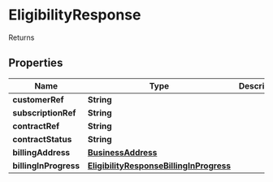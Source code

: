 

# EligibilityResponse

Returns
## Properties

Name | Type | Description | Notes
------------ | ------------- | ------------- | -------------
**customerRef** | **String** |  |  [optional]
**subscriptionRef** | **String** |  |  [optional]
**contractRef** | **String** |  |  [optional]
**contractStatus** | **String** |  |  [optional]
**billingAddress** | [**BusinessAddress**](BusinessAddress.md) |  |  [optional]
**billingInProgress** | [**EligibilityResponseBillingInProgress**](EligibilityResponseBillingInProgress.md) |  |  [optional]




